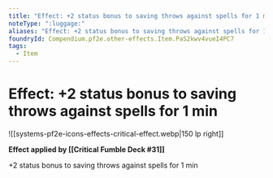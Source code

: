 ```yaml
---
title: "Effect: +2 status bonus to saving throws against spells for 1 min"
noteType: ":luggage:"
aliases: "Effect: +2 status bonus to saving throws against spells for 1 min"
foundryId: Compendium.pf2e.other-effects.Item.PaS2kwv4vueI4PC7
tags:
  - Item
---
```


# Effect: +2 status bonus to saving throws against spells for 1 min
![[systems-pf2e-icons-effects-critical-effect.webp|150 lp right]]

**Effect applied by [[Critical Fumble Deck #31]]**

+2 status bonus to saving throws against spells for 1 min
